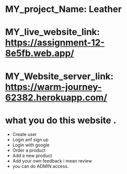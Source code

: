 # MY_project_Name: Leather

# MY_live_website_link: https://assignment-12-8e5fb.web.app/

# MY_Website_server_link: https://warm-journey-62382.herokuapp.com/

# what you do this website .

- Create user
- Login anf sign up
- Login with google
- Order a product
- Add a new product
- Add your own feedback i mean review
- you can do ADMIN access.
